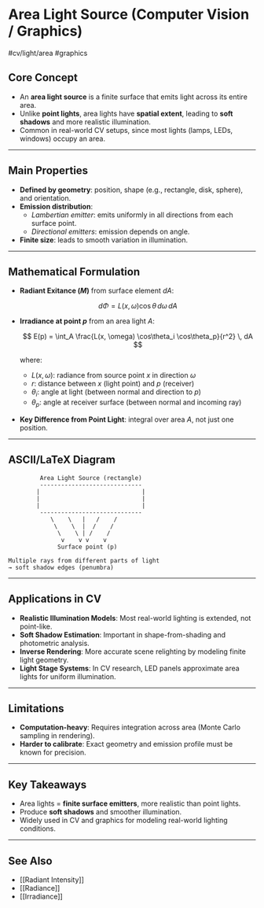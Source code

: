 # Area Light Source (Computer Vision / Graphics)
 #cv/light/area #graphics

## Core Concept
- An **area light source** is a finite surface that emits light across its entire area.  
- Unlike **point lights**, area lights have **spatial extent**, leading to **soft shadows** and more realistic illumination.  
- Common in real-world CV setups, since most lights (lamps, LEDs, windows) occupy an area.  

---

## Main Properties
- **Defined by geometry**: position, shape (e.g., rectangle, disk, sphere), and orientation.  
- **Emission distribution**:  
  - *Lambertian emitter*: emits uniformly in all directions from each surface point.  
  - *Directional emitters*: emission depends on angle.  
- **Finite size**: leads to smooth variation in illumination.  

---

## Mathematical Formulation
- **Radiant Exitance ($M$)** from surface element $dA$:  

  $$
  d\Phi = L(x, \omega) \cos\theta \, d\omega \, dA
  $$

- **Irradiance at point $p$** from an area light $A$:  

  $$
  E(p) = \int_A \frac{L(x, \omega) \cos\theta_i \cos\theta_p}{r^2} \, dA
  $$

  where:  
  - $L(x, \omega)$: radiance from source point $x$ in direction $\omega$  
  - $r$: distance between $x$ (light point) and $p$ (receiver)  
  - $\theta_i$: angle at light (between normal and direction to $p$)  
  - $\theta_p$: angle at receiver surface (between normal and incoming ray)  

- **Key Difference from Point Light**: integral over area $A$, not just one position.  

---

## ASCII/LaTeX Diagram

```
         Area Light Source (rectangle)
         -----------------------------
        |                             |
        |                             |
        |                             |
         -----------------------------
            \    \   |   /    /
             \    \  |  /    /
              \    \ | /    /
               v    v v    v
              Surface point (p)

Multiple rays from different parts of light
→ soft shadow edges (penumbra)
```

---

## Applications in CV
- **Realistic Illumination Models**: Most real-world lighting is extended, not point-like.  
- **Soft Shadow Estimation**: Important in shape-from-shading and photometric analysis.  
- **Inverse Rendering**: More accurate scene relighting by modeling finite light geometry.  
- **Light Stage Systems**: In CV research, LED panels approximate area lights for uniform illumination.  

---

## Limitations
- **Computation-heavy**: Requires integration across area (Monte Carlo sampling in rendering).  
- **Harder to calibrate**: Exact geometry and emission profile must be known for precision.  

---

## Key Takeaways
- Area lights = **finite surface emitters**, more realistic than point lights.  
- Produce **soft shadows** and smoother illumination.  
- Widely used in CV and graphics for modeling real-world lighting conditions.  

---
## See Also
- [[Radiant Intensity]]
- [[Radiance]]
- [[Irradiance]]
